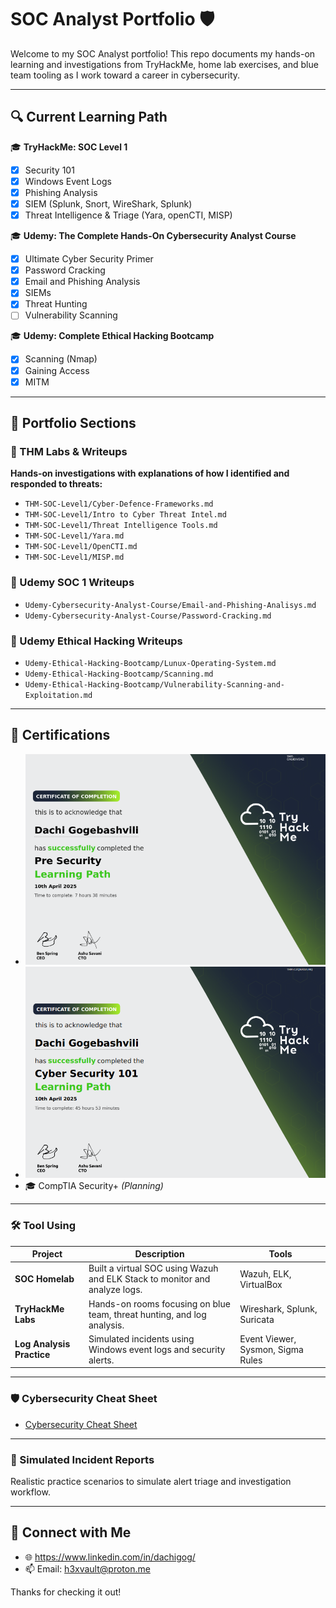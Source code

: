 # SOC Analyst Portfolio 🛡️

Welcome to my SOC Analyst portfolio! This repo documents my hands-on learning and investigations from TryHackMe, home lab exercises, and blue team tooling as I work toward a career in cybersecurity.

---

## 🔍 Current Learning Path

🎓 **TryHackMe: SOC Level 1**

- [x] Security 101
- [x] Windows Event Logs
- [x] Phishing Analysis
- [x] SIEM (Splunk, Snort, WireShark, Splunk)
- [x] Threat Intelligence & Triage (Yara, openCTI, MISP)

🎓 **Udemy: The Complete Hands-On Cybersecurity Analyst Course**

- [x] Ultimate Cyber Security Primer
- [x] Password Cracking
- [x] Email and Phishing Analysis
- [x] SIEMs
- [x] Threat Hunting
- [ ] Vulnerability Scanning

🎓 **Udemy: Complete Ethical Hacking Bootcamp**

- [x] Scanning (Nmap)
- [x] Gaining Access
- [x] MITM 
---

## 📂 Portfolio Sections

### 🧪 THM Labs & Writeups
**Hands-on investigations with explanations of how I identified and responded to threats:**
- `THM-SOC-Level1/Cyber-Defence-Frameworks.md`
- `THM-SOC-Level1/Intro to Cyber Threat Intel.md`
- `THM-SOC-Level1/Threat Intelligence Tools.md`
- `THM-SOC-Level1/Yara.md`
- `THM-SOC-Level1/OpenCTI.md`
- `THM-SOC-Level1/MISP.md`
### 🧪 Udemy SOC 1 Writeups
- `Udemy-Cybersecurity-Analyst-Course/Email-and-Phishing-Analisys.md`
- `Udemy-Cybersecurity-Analyst-Course/Password-Cracking.md`
### 🧪 Udemy Ethical Hacking Writeups
- `Udemy-Ethical-Hacking-Bootcamp/Lunux-Operating-System.md`
- `Udemy-Ethical-Hacking-Bootcamp/Scanning.md`
- `Udemy-Ethical-Hacking-Bootcamp/Vulnerability-Scanning-and-Exploitation.md`

---
## 📜 Certifications
- ![Pre-Security](images/PreSec.png)
- ![Security 101](images/SOC-101.png)
- 🎓 CompTIA Security+ *(Planning)*
---

### 🛠️ Tool Using
| Project | Description | Tools |
|--------|-------------|-------|
| **SOC Homelab** | Built a virtual SOC using Wazuh and ELK Stack to monitor and analyze logs. | Wazuh, ELK, VirtualBox |
| **TryHackMe Labs** | Hands-on rooms focusing on blue team, threat hunting, and log analysis. | Wireshark, Splunk, Suricata |
| **Log Analysis Practice** | Simulated incidents using Windows event logs and security alerts. | Event Viewer, Sysmon, Sigma Rules |

---

### 🛡️ Cybersecurity Cheat Sheet
- [Cybersecurity Cheat Sheet](cheetsheets/Cybersecurity-Cheat-Sheet.md)

---

### 📝 Simulated Incident Reports
Realistic practice scenarios to simulate alert triage and investigation workflow.

---

## 🔗 Connect with Me
- 🌐 https://www.linkedin.com/in/dachigog/
- 📫 Email: h3xvault@proton.me

Thanks for checking it out!
